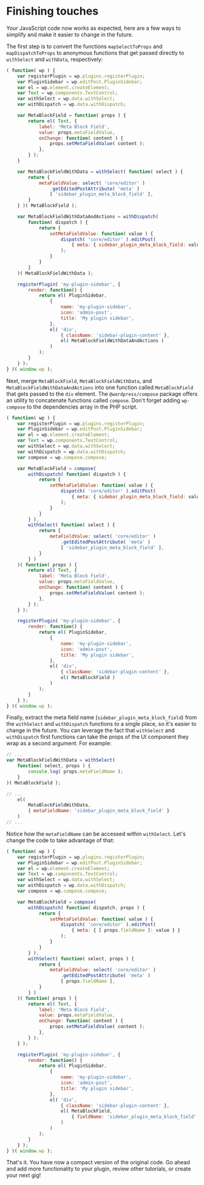 # Finishing touches

Your JavaScript code now works as expected, here are a few ways to simplify and make it easier to change in the future.

The first step is to convert the functions `mapSelectToProps` and `mapDispatchToProps` to anonymous functions that get passed directly to `withSelect` and `withData`, respectively:

```js
( function( wp ) {
	var registerPlugin = wp.plugins.registerPlugin;
	var PluginSidebar = wp.editPost.PluginSidebar;
	var el = wp.element.createElement;
	var Text = wp.components.TextControl;
	var withSelect = wp.data.withSelect;
	var withDispatch = wp.data.withDispatch;

	var MetaBlockField = function( props ) {
		return el( Text, {
			label: 'Meta Block Field',
			value: props.metaFieldValue,
			onChange: function( content ) {
				props.setMetaFieldValue( content );
			},
		} );
	}

	var MetaBlockFieldWithData = withSelect( function( select ) {
		return {
			metaFieldValue: select( 'core/editor' )
				.getEditedPostAttribute( 'meta' )
				[ 'sidebar_plugin_meta_block_field' ],
		}
	} )( MetaBlockField );

	var MetaBlockFieldWithDataAndActions = withDispatch(
		function( dispatch ) {
			return {
				setMetaFieldValue: function( value ) {
					dispatch( 'core/editor' ).editPost(
						{ meta: { sidebar_plugin_meta_block_field: value } }
					);
				}
			}
		}
	)( MetaBlockFieldWithData );

	registerPlugin( 'my-plugin-sidebar', {
		render: function() {
			return el( PluginSidebar,
				{
					name: 'my-plugin-sidebar',
					icon: 'admin-post',
					title: 'My plugin sidebar',
				},
				el( 'div',
					{ className: 'sidebar-plugin-content' },
					el( MetaBlockFieldWithDataAndActions )
				)
			);
		}
	} );
} )( window.wp );
```

Next, merge `MetaBlockField`, `MetaBlockFieldWithData`, and `MetaBlockFieldWithDataAndActions` into one function called `MetaBlockField` that gets passed to the `div` element. The `@wordpress/compose` package offers an utility to concatenate functions called `compose`. Don't forget adding `wp-compose` to the dependencies array in the PHP script.

```js
( function( wp ) {
	var registerPlugin = wp.plugins.registerPlugin;
	var PluginSidebar = wp.editPost.PluginSidebar;
	var el = wp.element.createElement;
	var Text = wp.components.TextControl;
	var withSelect = wp.data.withSelect;
	var withDispatch = wp.data.withDispatch;
	var compose = wp.compose.compose;

	var MetaBlockField = compose(
		withDispatch( function( dispatch ) {
			return {
				setMetaFieldValue: function( value ) {
					dispatch( 'core/editor' ).editPost(
						{ meta: { sidebar_plugin_meta_block_field: value } }
					);
				}
			}
		} ),
		withSelect( function( select ) {
			return {
				metaFieldValue: select( 'core/editor' )
					.getEditedPostAttribute( 'meta' )
					[ 'sidebar_plugin_meta_block_field' ],
			}
		} )
	)( function( props ) {
		return el( Text, {
			label: 'Meta Block Field',
			value: props.metaFieldValue,
			onChange: function( content ) {
				props.setMetaFieldValue( content );
			},
		} );
	} );

	registerPlugin( 'my-plugin-sidebar', {
		render: function() {
			return el( PluginSidebar,
				{
					name: 'my-plugin-sidebar',
					icon: 'admin-post',
					title: 'My plugin sidebar',
				},
				el( 'div',
					{ className: 'sidebar-plugin-content' },
					el( MetaBlockField )
				)
			);
		}
	} );
} )( window.wp );
```

Finally, extract the meta field name (`sidebar_plugin_meta_block_field`) from the `withSelect` and `withDispatch` functions to a single place, so it's easier to change in the future. You can leverage the fact that `withSelect` and `withDispatch` first functions can take the props of the UI component they wrap as a second argument. For example:

```js
// ...
var MetaBlockFieldWithData = withSelect(
	function( select, props ) {
		console.log( props.metaFieldName );
	}
)( MetaBlockField );

// ...
	el(
		MetaBlockFieldWithData,
		{ metaFieldName: 'sidebar_plugin_meta_block_field' }
	)
// ...
```

Notice how the `metaFieldName` can be accessed within `withSelect`. Let's change the code to take advantage of that:

```js
( function( wp ) {
	var registerPlugin = wp.plugins.registerPlugin;
	var PluginSidebar = wp.editPost.PluginSidebar;
	var el = wp.element.createElement;
	var Text = wp.components.TextControl;
	var withSelect = wp.data.withSelect;
	var withDispatch = wp.data.withDispatch;
	var compose = wp.compose.compose;

	var MetaBlockField = compose(
		withDispatch( function( dispatch, props ) {
			return {
				setMetaFieldValue: function( value ) {
					dispatch( 'core/editor' ).editPost(
						{ meta: { [ props.fieldName ]: value } }
					);
				}
			}
		} ),
		withSelect( function( select, props ) {
			return {
				metaFieldValue: select( 'core/editor' )
					.getEditedPostAttribute( 'meta' )
					[ props.fieldName ],
			}
		} )
	)( function( props ) {
		return el( Text, {
			label: 'Meta Block Field',
			value: props.metaFieldValue,
			onChange: function( content ) {
				props.setMetaFieldValue( content );
			},
		} );
	} );

	registerPlugin( 'my-plugin-sidebar', {
		render: function() {
			return el( PluginSidebar,
				{
					name: 'my-plugin-sidebar',
					icon: 'admin-post',
					title: 'My plugin sidebar',
				},
				el( 'div',
					{ className: 'sidebar-plugin-content' },
					el( MetaBlockField,
						{ fieldName: 'sidebar_plugin_meta_block_field' }
					)
				)
			);
		}
	} );
} )( window.wp );
```

That's it. You have now a compact version of the original code. Go ahead and add more functionality to your plugin, review other tutorials, or create your next gig!
